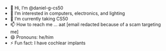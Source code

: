 - 👋 Hi, I’m @daniel-g-cs50
- 👀 I’m interested in computers, electronics, and lighting
- 🌱 I’m currently taking CS50
- 📫 How to reach me ... aat [email redacted because of a scam targeting me]
- 😄 Pronouns: he/him
- ⚡ Fun fact: I have cochlear implants

<!---
daniel-g-cs50/daniel-g-cs50 is a ✨ special ✨ repository because its `README.md` (this file) appears on your GitHub profile.
You can click the Preview link to take a look at your changes.
--->
